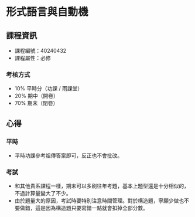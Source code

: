 # 形式語言與自動機



## 課程資訊

* 課程編號：40240432
* 課程屬性：必修

### 考核方式

* 10% 平時分（功課 / 雨課堂）
* 20% 期中（開卷）
* 70% 期末（閉卷）



## 心得

### 平時

* 平時功課參考祖傳答案即可，反正也不會批改。



### 考試

* 和其他貴系課程一樣，期末可以多刷往年考題，基本上題型還是十分相似的，不過計算量變大了不少。
* 由於題量大的原因，考試時要特別注意時間管理。對於構造題，寧願少做也不要做錯，這是因為構造題只要寫錯一點就會扣掉全部分數。
